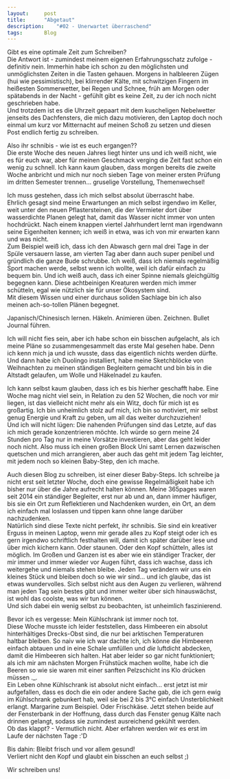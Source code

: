 ```yaml
---
layout:		post
title:		"Abgetaut"
description:	"#02 - Unerwartet überraschend"
tags:		Blog
---
```




Gibt es eine optimale Zeit zum Schreiben?  
Die Antwort ist - zumindest meinem eigenen Erfahrungsschatz zufolge - definitiv nein. Immerhin habe ich schon zu den möglichsten und unmöglichsten Zeiten in die Tasten gehauen. Morgens in halbleeren Zügen (hui wie pessimistisch), bei klirrender Kälte, mit schwitzigen Fingern im heißesten Sommerwetter, bei Regen und Schnee, früh am Morgen oder spätabends in der Nacht - gefühlt gibt es keine Zeit, zu der ich noch nicht geschrieben habe.  
Und trotzdem ist es die Uhrzeit gepaart mit dem kuscheligen Nebelwetter jenseits des Dachfensters, die mich dazu motivieren, den Laptop doch noch einmal um kurz vor Mitternacht auf meinen Schoß zu setzen und diesen Post endlich fertig zu schreiben.

Also ihr schnibis - wie ist es euch ergangen??  
Die erste Woche des neuen Jahres liegt hinter uns und ich weiß nicht, wie es für euch war, aber für meinen Geschmack verging die Zeit fast schon ein wenig zu schnell. Ich kann kaum glauben, dass morgen bereits die zweite Woche anbricht und mich nur noch sieben Tage von meiner ersten Prüfung im dritten Semester trennen... gruselige Vorstellung, Themenwechsel!  

Ich muss gestehen, dass ich mich selbst absolut überrascht habe.  
Ehrlich gesagt sind meine Erwartungen an mich selbst irgendwo im Keller, weit unter den neuen Pflastersteinen, die der Vermieter dort über wasserdichte Planen gelegt hat, damit das Wasser nicht immer von unten hochdrückt. Nach einem knappen viertel Jahrhundert lernt man irgendwann seine Eigenheiten kennen; ich weiß in etwa, was ich von mir erwarten kann und was nicht.  
Zum Beispiel weiß ich, dass ich den Abwasch gern mal drei Tage in der Spüle versauern lasse, am vierten Tag aber dann auch super penibel und gründlich die ganze Bude schrubbe. Ich weiß, dass ich niemals regelmäßig Sport machen werde, selbst wenn ich wollte, weil ich dafür einfach zu bequem bin. Und ich weiß auch, dass ich einer Spinne niemals gleichgültig begegnen kann. Diese achtbeinigen Kreaturen werden mich immer schütteln, egal wie nützlich sie für unser Ökosystem sind.  
Mit diesem Wissen und einer durchaus soliden Sachlage bin ich also meinen ach-so-tollen Plänen begegnet.

Japanisch/Chinesisch lernen. Häkeln. Animieren üben. Zeichnen. Bullet Journal führen.

Ich will nicht fies sein, aber ich habe schon ein bisschen aufgelacht, als ich meine Pläne so zusammengesammelt das erste Mal gesehen habe. Denn ich kenn mich ja und ich wusste, dass das eigentlich nichts werden dürfte.  
Und dann habe ich Duolingo installiert, habe meine Sketchblöcke von Weihnachten zu meinen ständigen Begleitern gemacht und bin bis in die Altstadt gelaufen, um Wolle und Häkelnadel zu kaufen.

Ich kann selbst kaum glauben, dass ich es bis hierher geschafft habe. Eine Woche mag nicht viel sein, in Relation zu den 52 Wochen, die noch vor mir liegen, ist das vielleicht nicht mehr als ein Witz, doch für mich ist es großartig. Ich bin unheimlich stolz auf mich, ich bin so motiviert, mir selbst genug Energie und Kraft zu geben, um all das weiter durchzuziehen!  
Und ich will nicht lügen: Die nahenden Prüfungen sind das Letzte, auf das ich mich gerade konzentrieren möchte. Ich würde so gern meine 24 Stunden pro Tag nur in meine Vorsätze investieren, aber das geht leider noch nicht. Also muss ich einen großen Block Uni samt Lernen dazwischen quetschen und mich arrangieren, aber auch das geht mit jedem Tag leichter, mit jedem noch so kleinen Baby-Step, den ich mache.  

Auch diesen Blog zu schreiben, ist einer dieser Baby-Steps. 
Ich schreibe ja nicht erst seit letzter Woche, doch eine gewisse Regelmäßigkeit habe ich bisher nur über die Jahre aufrecht halten können. Meine 365pages waren seit 2014 ein ständiger Begleiter, erst nur ab und an, dann immer häufiger, bis sie ein Ort zum Reflektieren und Nachdenken wurden, ein Ort, an dem ich einfach mal loslassen und tippen kann ohne lange darüber nachzudenken.   
Natürlich sind diese Texte nicht perfekt, ihr schnibis. Sie sind ein kreativer Erguss in meinen Laptop, wenn mir gerade alles zu Kopf steigt oder ich es gern irgendwo schriftlich festhalten will, damit ich später darüber lese und über mich kichern kann. Oder staunen. Oder den Kopf schütteln, alles ist möglich. Im Großen und Ganzen ist es aber wie ein ständiger Tracker, der mir immer und immer wieder vor Augen führt, dass ich wachse, dass ich weitergehe und niemals stehen bleibe. Jeden Tag verändern wir uns ein kleines Stück und bleiben doch so wie wir sind... und ich glaube, das ist etwas wundervolles. Sich selbst nicht aus den Augen zu verlieren, während man jeden Tag sein bestes gibt und immer weiter über sich hinauswächst, ist wohl das coolste, was wir tun können.  
Und sich dabei ein wenig selbst zu beobachten, ist unheimlich faszinierend.

Bevor ich es vergesse: Mein Kühlschrank ist immer noch tot.  
Diese Woche musste ich leider feststellen, dass Himbeeren ein absolut hinterhältiges Drecks-Obst sind, die nur bei arktischen Temperaturen haltbar bleiben. So naiv wie ich war dachte ich, ich könne die Himbeeren einfach abtauen und in eine Schale umfüllen und *die* luftdicht abdecken, damit die Himbeeren sich halten. Hat aber leider so gar nicht funktioniert; als ich mir am nächsten Morgen Frühstück machen wollte, habe ich die Beeren so wie sie waren mit einer sanften Pelzschicht ins Klo drücken müssen ._.  
Ein Leben ohne Kühlschrank ist absolut nicht einfach... erst jetzt ist mir aufgefallen, dass es doch die ein oder andere Sache gab, die ich gern ewig im Kühlschrank gebunkert hab, weil sie bei 2 bis 3°C einfach Unsterblichkeit erlangt. Margarine zum Beispiel. Oder Frischkäse. Jetzt stehen beide auf der Fensterbank in der Hoffnung, dass durch das Fenster genug Kälte nach drinnen gelangt, sodass sie zumindest ausreichend gekühlt werden.  
Ob das klappt? - Vermutlich nicht. Aber erfahren werden wir es erst im Laufe der nächsten Tage :'D

Bis dahin: Bleibt frisch und vor allem gesund!  
Verliert nicht den Kopf und glaubt ein bisschen an euch selbst ;)

Wir schreiben uns!